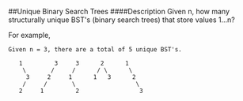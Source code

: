 ##Unique Binary Search Trees
####Description
Given n, how many structurally unique BST's (binary search trees) that store values 1...n?

For example,
```
Given n = 3, there are a total of 5 unique BST's.

   1         3     3      2      1
    \       /     /      / \      \
     3     2     1      1   3      2
    /     /       \                 \
   2     1         2                 3
```